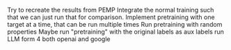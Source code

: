 Try to recreate the results from PEMP
Integrate the normal training such that we can just run that for comparison.
Implement pretraining with one target at a time, that can be run multiple times
Run pretraining with random properties
Maybe run "pretraining" with the original labels as aux labels
run LLM form 4 both openai and google